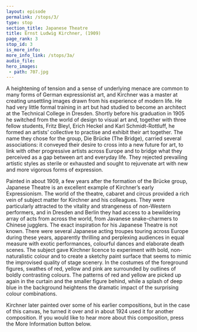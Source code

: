 ```yaml
---
layout: episode
permalink: /stops/3/
type: stop
section_title: Japanese Theatre
title: Ernst Ludwig Kirchner, (1909)
page_rank: 3
stop_id: 3
is_more_info:
more_info_link: /stops/3a/
audio_file:
hero_images:
 - path: 707.jpg
---
```

A heightening of tension and a sense of underlying menace are common to many forms of German expressionist art, and Kirchner was a master at creating unset­tling images drawn from his experience of modern life. He had very little formal training in art but had studied to become an architect at the Technical College in Dresden. 
Shortly before his graduation in 1905 he switched from the world of design to visual art and, together with three fellow students, Fritz Bleyl, Erich Heckel and Karl Schmidt-Rottluff, he formed an artists’ collective to practise and exhibit their art together. The name they chose for the group, Die Brücke (The Bridge), carried several associations: it conveyed their desire to cross into a new future for art, to link with other progressive artists across Europe and to bridge what they perceived as a gap between art and everyday life. They rejected prevailing artistic styles as sterile or exhausted and sought to rejuvenate art with new and more vigorous forms of expression.

Painted in about 1909, a few years after the formation of the Brücke group, Japanese Theatre is an excellent example of Kirchner’s early Expressionism. The world of the theatre, cabaret and circus provided a rich vein of subject matter for Kirchner and his colleagues. They were particularly attracted to the vitality and strangeness of non-Western performers, and in Dresden and Berlin they had access to a bewildering array of acts from across the world, from Javanese snake-charmers to Chinese jugglers. The exact inspiration for his Japanese Theatre is not known. There were several Japanese acting troupes touring across Europe during these years, appar­ently thrilling and perplexing audiences in equal measure with exotic performances, colourful dances and elaborate death scenes. The subject gave Kirchner licence to experiment with bold, non-naturalistic colour and to create a sketchy paint surface that seems to mimic the improvised quality of stage scenery. In the costumes of the foreground figures, swathes of red, yellow and pink are surrounded by outlines of boldly contrasting colours. The patterns of red and yellow are picked up again in the curtain and the smaller figure behind, while a splash of deep blue in the back­ground heightens the dramatic impact of the surprising colour combinations.

Kirchner later painted over some of his earlier compositions, but in the case of this canvas, he turned it over and in about 1924 used it for another composition. If you would like to hear more about this composition, press the More Information button below.
